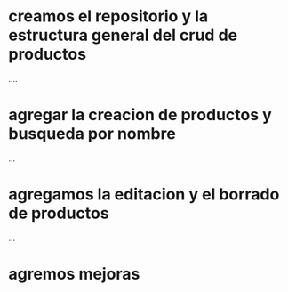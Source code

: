 # creamos el repositorio y la estructura general del crud de productos
....

# agregar la creacion de productos y busqueda por nombre
...

# agregamos la editacion y el borrado de productos
...

# agremos mejoras